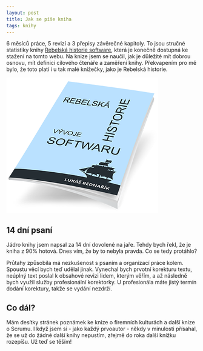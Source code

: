 ```yaml
---
layout: post
title: Jak se píše kniha
tags: knihy
---
```


6 měsíců práce, 5 revizí a 3 přepisy závěrečné kapitoly.
To jsou stručné statistiky knihy [Rebelská historie software](/knihy/),
která je konečně dostupná ke stažení na tomto webu.
Na knize jsem se naučil, jak je důležité mít dobrou osnovu, mít definici cílového čtenáře a zaměření knihy.
Překvapením pro mě bylo, že toto platí i u tak malé knížečky, jako je Rebelská historie.

<!--more-->

![Lukáš Bednařík](/images/blog/kniha-rebelska-historie-obalka-2.png)

## 14 dní psaní

Jádro knihy jsem napsal za 14 dní dovolené na jaře. Tehdy bych řekl, že je kniha z 90% hotová.
Dnes vím, že by to nebyla pravda. Co se tedy protáhlo?

Průtahy způsobila má nezkušenost s psaním a organizací práce kolem. Spoustu věcí bych teď udělal jinak.
Vynechal bych prvotní korekturu textu, neúplný text poslal k obsahové revizi lidem, kterým věřím,
a až následně bych využil služby profesionální korektorky. U profesionála máte jistý termín dodání korektury,
takže se vydání nezdrží.

## Co dál?

Mám desítky stránek poznámek ke knize o firemních kulturách a další knize o Scrumu.
I když jsem si - jako každý prvoautor - někdy v minulosti přísahal, že se už do žádné další knihy nepustím,
zřejmě do roka další knížku rozepíšu. Už teď se těším!
